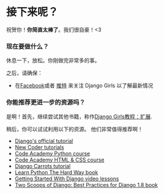 # 接下来呢？

祝贺你！**你简直太棒了**。我们很自豪！<3

### 现在要做什么？

休息一下，放松。你刚做完非常多的事。

之后，请确保：

*   在[Facebook][1]或者 [推特][2] 来关注 Django Girls 以了解最新情况

 [1]: http://facebook.com/djangogirls
 [2]: https://twitter.com/djangogirls

### 你能推荐更进一步的资源吗？

是啊！首先，继续尝试其他书籍，称作[Django Girls教程：扩展][3].

 [3]: https://tutorial-extensions.djangogirls.org

稍后，你可以试试利用以下的资源。 他们非常值得推荐啊！ 
- [Django's official tutorial][4]
- [New Coder tutorials][5]
- [Code Academy Python course][6]
- [Code Academy HTML & CSS course][7]
- [Django Carrots tutorial][8]
- [Learn Python The Hard Way book][9]
- [Getting Started With Django video lessons][10]
- [Two Scoops of Django: Best Practices for Django 1.8 book][11]

 [4]: https://docs.djangoproject.com/en/1.8/intro/tutorial01/
 [5]: http://newcoder.io/tutorials/
 [6]: https://www.codecademy.com/en/tracks/python
 [7]: https://www.codecademy.com/tracks/web
 [8]: https://github.com/ggcarrots/django-carrots/
 [9]: http://learnpythonthehardway.org/book/
 [10]: http://www.gettingstartedwithdjango.com/
 [11]: https://twoscoopspress.com/products/two-scoops-of-django-1-8

